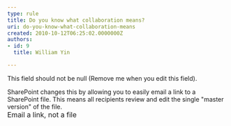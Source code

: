 ```yaml
---
type: rule
title: Do you know what collaboration means?
uri: do-you-know-what-collaboration-means
created: 2010-10-12T06:25:02.0000000Z
authors:
- id: 9
  title: William Yin

---
```




<span class='intro'> This field should not be null (Remove me when you edit this field). </span>

SharePoint changes this by allowing you to easily email a link to a SharePoint file. This means all recipients review and edit the single &quot;master version&quot; of the file. <br>
<img alt="" src="/Standards/SoftwareDevelopment/RulesToBetterSharePoint/PublishingImages/SharePoint-EmailaLink.jpg" /><br>
<font class="ms-rteCustom-FigureGood" size="+0">Email a link, not a file</font>



